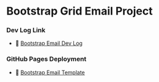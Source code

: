 # Bootstrap Grid Email Project

### Dev Log Link
- 🔗 [Bootstrap Email Dev Log](https://docs.google.com/document/d/1amroMAjnBMTxx0XzYLbQ_q8p6YE7-GzCzT5ivwVBlCY/edit?usp=sharing)

### GitHub Pages Deployment
- 🔗 [Bootstrap Email Template](https://milesangels.github.io/bootstrap-email-angels/)